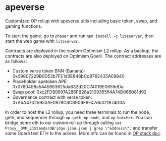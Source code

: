 # apeverse
Customized OP rollup with apeverse utils including basic token, swap, and gaming functions. 

To start the game, go to `phaser` and run `npm install -g liteserver`, then start the web game with `liteserver`. 

Contracts are deployed in the custom Optimism L2 rollup. As a backup, the contracts are also deployed on Optimism Goerli. The contract addresses are as follows: 

- Custom verse token BNN (Banana): 0x09807229B0D53b7FE1d0E846bCd876E435A09840
- Placeholder apetoken APE: 0x0760458a5445663625da632d20C7401BE0659dDa
- Swap pool: 0xc2FD89697A285FB28a310935554A74D065081d92
- Governance contract with verse token: 0xA5A47025953AE0978C6C8906F9E47db021B74D0A

In order to host the L2 rollup, you need three terminals to run the node, geth, and sequencer through `op-geth`, `op-node`, and `op-batcher`. You can bridge some eth to our custom roll up through calling `cat Proxy__OVM_L1StandardBridge.json.json | grep \"address\":` and transfer some Goerli test ETH to the adress. More info can be found in [OP stack doc](https://stack.optimism.io/docs/build/getting-started/#run-op-geth). 
